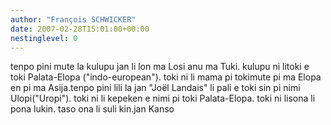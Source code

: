 ```yaml
---
author: "François SCHWICKER"
date: 2007-02-28T15:01:00+00:00
nestinglevel: 0
---
```

tenpo pini mute la kulupu jan li lon ma Losi anu ma Tuki. kulupu ni litoki e toki Palata-Elopa ("indo-european"). toki ni li mama pi tokimute pi ma Elopa en pi ma Asija.tenpo pini lili la jan "Joël Landais" li pali e toki sin pi nimi Ulopi("Uropi"). toki ni li kepeken e nimi pi toki Palata-Elopa. toki ni lisona li pona lukin. taso ona li suli kin.jan Kanso